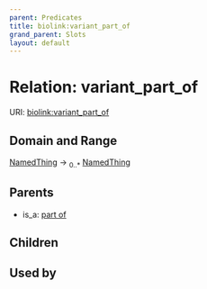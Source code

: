 ```yaml
---
parent: Predicates
title: biolink:variant_part_of
grand_parent: Slots
layout: default
---
```


# Relation: variant_part_of




URI: [biolink:variant_part_of](https://w3id.org/biolink/vocab/variant_part_of)

## Domain and Range

[NamedThing](NamedThing.md) ->  <sub>0..\*</sub> [NamedThing](NamedThing.md)

## Parents

 *  is_a: [part of](part_of.md)

## Children


## Used by


